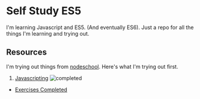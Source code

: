 # Self Study ES5
I'm learning Javascript and ES5. (And eventually ES6). Just a repo for all the things I'm learning and trying out.

## Resources
I'm trying out things from [nodeschool](http://nodeschool.io/#workshoppers). Here's what I'm trying out first.  

1. [Javascripting](https://github.com/sethvincent/javascripting) ![completed][completed]
  - [Exercises Completed](Class01_javascripting/)




[completed]: https://img.shields.io/badge/status-completed-brightgreen.svg
